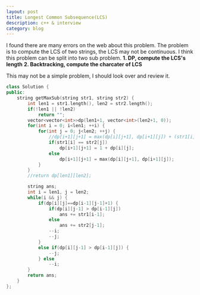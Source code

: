 ```yaml
---
layout: post
title: Longest Common Subsequence(LCS)
description: c++ & interview
category: blog
---
```


I found there are many errors on the web about this problem. The problem is to compute the LCS of two strings, the LCS may not be continuous. I think this problem can be split into two sub problem.
**1. DP, compute the LCS's length**
**2. Backtracking, compute the charcater of LCS**

This may not be a simple problem, I should look over and review it.
``` c++
class Solution {
public:
    string getMaxSub(string str1, string str2) {
        int len1 = str1.length(), len2 = str2.length();
        if(!len1 || !len2)
            return "";
        vector<vector<int>>dp(len1+1, vector<int>(len2+1, 0));
        for(int i = 0; i<len1; ++i) {
            for(int j = 0; j<len2; ++j) {
                //dp[i+1][j+1] = max(dp[i][j+1], dp[i+1][j]) + (str1[i]==str2[j]);
                if(str1[i] == str2[j])
                    dp[i+1][j+1] = 1 + dp[i][j];
                else
                    dp[i+1][j+1] = max(dp[i][j+1], dp[i+1][j]);
            }
        }
        //return dp[len1][len2];

        string ans;
        int i = len1, j = len2;
        while(i && j) {
            if(dp[i][j]==dp[i-1][j-1]+1) {
                if(dp[i][j-1] > dp[i-1][j])
                    ans += str1[i-1];
                else
                    ans += str2[j-1];
                --i;
                --j;
            }
            else if(dp[i][j-1] > dp[i-1][j]) {
                --j;
            } else
                --i;
        }
        return ans;
    }
};
```
